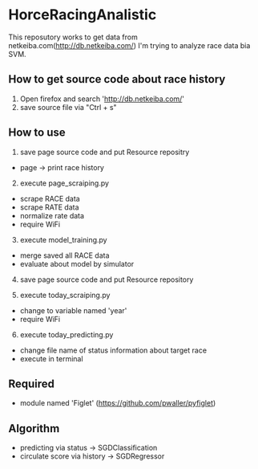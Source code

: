 # HorceRacingAnalistic

This reposutory works to get data from netkeiba.com(http://db.netkeiba.com/)
I'm trying to analyze race data bia SVM.

## How to get source code about race history
1. Open firefox and search 'http://db.netkeiba.com/'
2. save source file via "Ctrl + s"

## How to use

1. save page source code and put Resource repositry

  + page -> print race history

2. execute page_scraiping.py

  + scrape RACE data
  + scrape RATE data
  + normalize rate data
  + require WiFi


3. execute model_training.py

  + merge saved all RACE data
  + evaluate about model by simulator

4. save page source code and put Resource repository

5. execute today_scraiping.py

  + change to variable named 'year'
  + require WiFi

6. execute today_predicting.py

  + change file name of status information about target race
  + execute in terminal



## Required

  + module named 'Figlet'  (https://github.com/pwaller/pyfiglet)


## Algorithm
  + predicting via status -> SGDClassification
  + circulate score via history -> SGDRegressor
